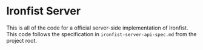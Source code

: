 # Ironfist Server
This is all of the code for a official server-side implementation of Ironfist. This code follows the specification in `ironfist-server-api-spec.md` from the project root.
